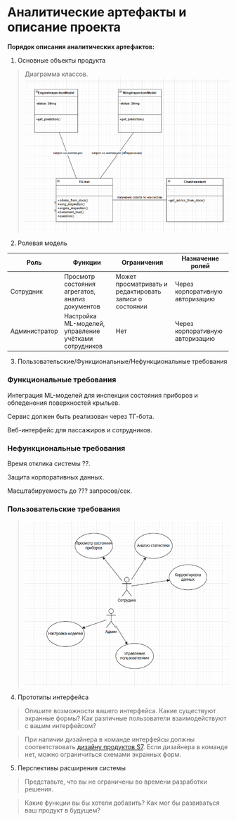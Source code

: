 # Аналитические артефакты и описание проекта


**Порядок описания аналитических артефактов:**
1) Основные объекты продукта

> Диаграмма классов.
>   <img width="600px" src="classes.png" alt="qr"/>


2) Ролевая модель

| Роль          | Функции                                               | Ограничения                                            | Назначение ролей                |
|---------------|-------------------------------------------------------|--------------------------------------------------------|---------------------------------|
| Сотрудник     | Просмотр состояния агрегатов, анализ документов       | Может просматривать и редактировать записи о состоянии | Через корпоративную авторизацию | 
| Администратор | Настройка ML-моделей, управление учётками сотрудников | Нет                                                    | Через корпоративную авторизацию |

3) Пользовательские/Функциональные/Нефункциональные требования

### Функциональные требования
Интеграция ML-моделей для инспекции состояния приборов и обледенения поверхностей крыльев.

Сервис должен быть реализован через ТГ-бота.

Веб-интерфейс для пассажиров и сотрудников.

### Нефункциональные требования
Время отклика системы ??.

Защита корпоративных данных.

Масштабируемость до ??? запросов/сек.

### Пользовательские требования

>   <img width="600px" src="usecase.png" alt="qr"/>


4) Прототипы интерфейса
>Опишите возможности вашего интерфейса. Какие существуют экранные формы? Как различные пользователи взаимодействуют с вашим интерфейсом?

>При наличии дизайнера в команде интерфейсы должны соответствовать [дизайну продуктов S7](https://www.s7.ru/ru/info/s7-airlines/brand/). Если дизайнера в команде нет, можно ограничиться схемами экранных форм.


5) Перспективы расширения системы

>Представьте, что вы не ограничены во времени разработки решения.

>Какие функции вы бы хотели добавить? Как мог бы развиваться ваш продукт в будущем?




